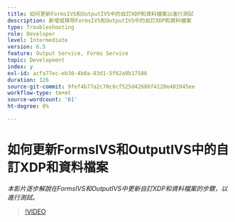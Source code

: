 ```yaml
---
title: 如何更新FormsIVS和OutputIVS中的自訂XDP和資料檔案以進行測試
description: 新增或移除FormsIVS和OutputIVS中的自訂XDP和資料檔案
type: Troubleshooting
role: Developer
level: Intermediate
version: 6.5
feature: Output Service, Forms Service
topic: Development
index: y
exl-id: acfa77ec-eb30-4b8a-83d1-5f62a9b17586
duration: 126
source-git-commit: 9fef4b77a2c70c8cf525d42686f4120e481945ee
workflow-type: tm+mt
source-wordcount: '61'
ht-degree: 0%

---
```


# 如何更新FormsIVS和OutputIVS中的自訂XDP和資料檔案

*本影片逐步解說在FormsIVS和OutputIVS中更新自訂XDP和資料檔案的步驟，以進行測試。*

>[!VIDEO](https://video.tv.adobe.com/v/335513?quality=12&learn=on)
